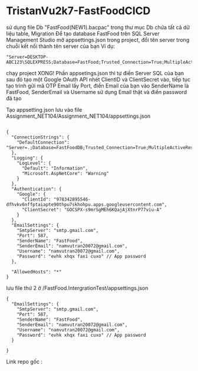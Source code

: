# TristanVu2k7-FastFoodCICD
sử dụng file Db "FastFood(NEW1).bacpac" trong thư mục Db chứa tất cả dữ liệu table, Migration
Để tạo database FastFood trên SQL Server Management Studio
mở appsettings.json trong project, đổi tên server trong chuỗi kết nối thành tên server của bạn
Ví dụ: 
```
"Server=DESKTOP-ABC123\SQLEXPRESS;Database=FastFood;Trusted_Connection=True;MultipleActiveResultSets=true"
```
chạy project
XONG!
Phần appsetings.json thì tự điền Server SQL của bạn sau đó tạo một Google OAuth API nhét ClientID và ClientSecret vào,
tiếp tục tạo trình gửi mã OTP Email lấy Port, điền Email của bạn vào SenderName là FastFood, SenderEmail và Username sử dụng Email thật và điền password đã tạo

Tạo appsetting.json 
lưu vào file Assignment_NET104/Assignment_NET104/appsettings.json
```

{
  "ConnectionStrings": {
    "DefaultConnection": "Server=.;Database=FastFoodDB;Trusted_Connection=True;MultipleActiveResultSets=true;TrustServerCertificate=True;"
  },
  "Logging": {
    "LogLevel": {
      "Default": "Information",
      "Microsoft.AspNetCore": "Warning"
    }
  },
  "Authentication": {
    "Google": {
      "ClientId": "978342895546-dfhvkv6nffptaiapte90thpu7skhohpu.apps.googleusercontent.com",
      "ClientSecret": "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"
    }
  },
  "EmailSettings": {
    "SmtpServer": "smtp.gmail.com",
    "Port": 587,
    "SenderName": "FastFood",
    "SenderEmail": "namvutran20072@gmail.com",
    "Username": "namvutran20072@gmail.com",
    "Password": "evhk xhqx faxi cuxo" // App password
  },

  "AllowedHosts": "*"
}
```
lưu file thứ 2 ở /FastFood.IntergrationTest/appsettings.json
```
{
  "EmailSettings": {
    "SmtpServer": "smtp.gmail.com",
    "Port": 587,
    "SenderName": "FastFood",
    "SenderEmail": "namvutran20072@gmail.com",
    "Username": "namvutran20072@gmail.com",
    "Password": "evhk xhqx faxi cuxo" // App password
  }

}
```
Link repo gốc : 
